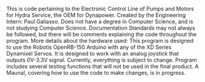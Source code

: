 This is code pertaining to the Electronic Control Line of Pumps and Motors for Hydra Service, the OEM for Dynapower.
Created by the Engineering Intern: Paul Galiasso. Does not have a degree in Computer Science, and is not studying Computer Science.
Documentation Standards may not always be followed, but there will be comments explaining the code throughout the program.
More details about the hardware used:
This program is designed to use the Robotis OpenRB-150 Arduino with any of the XD Series Dynamixel Servos. 
It is designed to work with an analog joystick that outputs 0V-3.3V signal. 
Currently, everything is subject to change. 
Program includes several testing functions that will not be used in the final product. 
A Maunal, covering how to use the code to make changes, is in progress.
